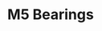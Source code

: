 ---
layout: bom
title: M5 Bearings
qty: 3
uses:
  - location: Z-Axis
    qty: 2
    note: The bottom seats two bearings (one on each side of the drive pulley, flanked by M5 shims).
  - location: Tensioner
    qty: 1

---